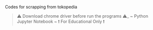 Codes for scrapping from tokopedia
> ⚠ Download chrome driver before run the programs ⚠_
~ Python Jupyter Notebook ~
❗ For Educational Only ❗
